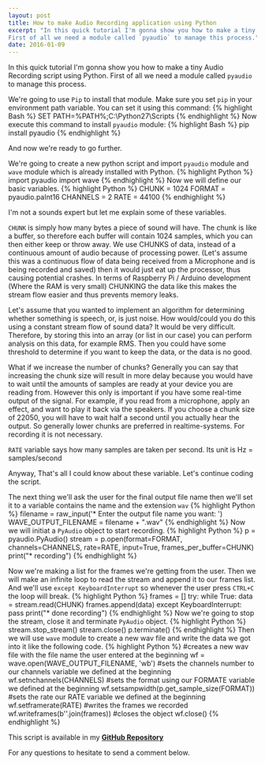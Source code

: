 ```yaml
---
layout: post
title: How to make Audio Recording application using Python
excerpt: "In this quick tutorial I'm gonna show you how to make a tiny Audio Recording script using Python.
First of all we need a module called `pyaudio` to manage this process."
date: 2016-01-09
---
```

In this quick tutorial I'm gonna show you how to make a tiny Audio Recording script using Python.
First of all we need a module called `pyaudio` to manage this process.

We're going to use `Pip` to install that module. Make sure you set `pip` in your environment path variable.
You can set it using this command:
{% highlight Bash %}
SET PATH=%PATH%;C:\Python27\Scripts
{% endhighlight %}
Now execute this command to install `pyaudio` module:
{% highlight Bash %}
pip install pyaudio
{% endhighlight %}

And now we're ready to go further.

We're going to create a new python script and import `pyaudio` module and `wave` module which is
already installed with Python.
{% highlight Python %}
import pyaudio
import wave
{% endhighlight %}
Now we will define our basic variables.
{% highlight Python %}
CHUNK = 1024
FORMAT = pyaudio.paInt16
CHANNELS = 2
RATE = 44100
{% endhighlight %}

I'm not a sounds expert but let me explain some of these variables.

`CHUNK` is simply how many bytes a piece of sound will have. The chunk is like a buffer, so therefore each buffer will contain 1024 samples, which you can then either keep or throw away. We use CHUNKS of data, instead of a continuous amount of audio because of processing power. (Let's assume this was a continuous flow of data being received from a Microphone and is being recorded and saved) then it would just eat up the processor, thus causing potential crashes. In terms of Raspberry Pi / Arduino development (Where the RAM is very small) CHUNKING the data like this makes the stream flow easier and thus prevents memory leaks.

Let's assume that you wanted to implement an algorithm for determining whether something is speech, or, is just noise. How would/could you do this using a constant stream flow of sound data? It would be very difficult. Therefore, by storing this into an array (or list in our case) you can perform analysis on this data, for example RMS. Then you could have some threshold to determine if you want to keep the data, or the data is no good.

What if we increase the number of chunks? Generally you can say that increasing the chunk size will result in more delay because you would have to wait until the amounts of samples are ready at your device you are reading from. However this only is important if you have some real-time output of the signal. For example, if you read from a microphone, apply an effect, and want to play it back via the speakers. If you choose a chunk size of 22050, you will have to wait half a second until you actually hear the output. So generally lower chunks are preferred in realtime-systems. For recording it is not necessary.

`RATE` variable says how many samples are taken per second. Its unit is Hz = samples/second


Anyway, That's all I could know about these variable. Let's continue coding the script.

The next thing we'll ask the user for the final output file name then we'll set it to a variable
contains the name and the extension `wav`
{% highlight Python %}
filename = raw_input('* Enter the output file name you want: ')
WAVE_OUTPUT_FILENAME = filename + ".wav"
{% endhighlight %}
Now we will initiat a `PyAudio` object to start recording.
{% highlight Python %}
p = pyaudio.PyAudio()
stream = p.open(format=FORMAT,
                channels=CHANNELS,
                rate=RATE,
                input=True,
                frames_per_buffer=CHUNK)
print("* recording")
{% endhighlight %}

Now we're making a list for the frames we're getting from the user. Then we will make an infinite loop to read the stream and append it to our frames list.
And we'll use `except KeyboardInterrupt` so whenever the user press `CTRL+C` the loop will break.
{% highlight Python %}
frames = []
try:
    while True:
        data = stream.read(CHUNK)
        frames.append(data)
except KeyboardInterrupt:
    pass
print("* done recording")
{% endhighlight %}
Now we're going to stop the stream, close it and terminate `PyAudio` object.
{% highlight Python %}
stream.stop_stream()
stream.close()
p.terminate()
{% endhighlight %}
Then we will use `wave` module to create a new wav file and write the data we got into it like the following code.
{% highlight Python %}
#creates a new wav file with the file name the user entered at the beginning
wf = wave.open(WAVE_OUTPUT_FILENAME, 'wb')
#sets the channels number to our channels variable we defined at the beginning
wf.setnchannels(CHANNELS)
#sets the format using our FORMATE variable we defined at the beginning
wf.setsampwidth(p.get_sample_size(FORMAT))
#sets the rate our RATE variable we defined at the beginning
wf.setframerate(RATE)
#writes the frames we recorded
wf.writeframes(b''.join(frames))
#closes the object
wf.close()
{% endhighlight %}

This script is available in my [__GitHub Repository__](https://github.com/lilessam/PyRecorder)

For any questions to hesitate to send a comment below.
